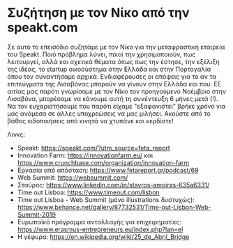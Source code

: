 # Συζήτηση με τον Νίκο από την speakt.com

Σε αυτό το επεισόδιο συζητάμε με τον Νίκο για την μεταφραστική εταιρεία του Speakt. Ποιό πρόβλημα λύνει, ποιοί την χρησιμοποιούν, πως λειτουργεί, αλλά και σχετικά θέματα όπως πως την έστησε, την εξέλιξη της ιδέας, το startup οικοσύστημα στην Ελλάδα και στην Πορτογαλία όπου τον συναντήσαμε αρχικά. Ενδιαφέρουσες οι απόψεις για το αν τα επιτεύγματα της Λισαβόνας μπορούν να γίνουν στην Ελλάδα και που.
Εξ αιτίας μας παρότι γνωρίσαμε με τον Νίκο τον προηγούμενο Νοέμβριο στην Λισαβόνα, μπορέσαμε να κάνουμε αυτή τη συνέντευξη 6 μήνες μετά (!). Να τον ευχαριστήσουμε που παρότι είχαμε "εξαφανιστεί" βρήκε χρόνο για μας ανάμεσα σε άλλες υποχρεώσεις να μας μιλήσει. Ακούστε από το βάθος ειδοποιήσεις από κινητά να χτυπάνε και κερδίστε!

Λινκς:

* Speakt: <https://speakt.com/?utm_source=feta_report>
* Innovation Farm: <https://innovationfarm.eu/> και <https://www.crunchbase.com/organization/innovation-farm>
* Εργασία από απόσταση: <https://www.fetareport.gr/podcast/69>
* Web Summit: <https://websummit.com/>
* Σταύρος: <https://www.linkedin.com/in/stavros-amoiras-635a6331/>
* Time out Lisboa: <https://www.timeout.com/lisbon>
* Time out Lisboa - Web Summit (μόνο illustrations δυστυχώς): <https://www.behance.net/gallery/87732531/Time-out-Lisbon-Web-Summit-2019>
* Ευρωπαϊκό πρόγραμμα ανταλλαγής για επιχειρηματίες: <https://www.erasmus-entrepreneurs.eu/index.php?lan=el>
* Η γέφυρα: <https://en.wikipedia.org/wiki/25_de_Abril_Bridge>

